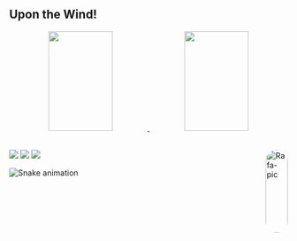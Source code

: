 ## Upon the Wind!
<div align="center">
  <a href="https://github.com/yreater">
  <img height="180em" width="48%" src="https://github-readme-stats.vercel.app/api?username=yreater&show_icons=true&theme=tokyonight&include_all_commits=true&count_private=true"/>
  <img height="180em" width="48%" src="https://github-readme-stats.vercel.app/api/top-langs/?username=yreater&layout=compact&langs_count=7&theme=tokyonight"/>
</div>

 > 
  
<div style="display: inline_block"><br>
  <img align="right" alt="Rafa-pic" height="150" style="border-radius:50px;"   <img align="center" alt="Rafa-CSS" height="30" width="40" src="https://raw.githubusercontent.com/devicons/devicon/master/icons/css3/css3-
  </div>
  <br>
  <br>
  <br>
  <div> 
 <a href="https://discord.gg/FwzUusCMJd" target="_blank"><img src="https://img.shields.io/badge/Discord-7289DA?style=for-the-badge&logo=discord&logoColor=white" target="_blank"></a> 
  <a href = "icefx2004@gmail.com"><img src="https://img.shields.io/badge/-Gmail-%23333?style=for-the-badge&logo=gmail&logoColor=white" target="_blank"></a>
    <a href = "https://twitter.com/yreater"><img src="https://img.shields.io/badge/Twitter-1DA1F2?style=for-the-badge&logo=twitter&logoColor=white" target="_blank"></a>
 
  ![Snake animation](https://github.com/yreater/yreater/blob/output/github-contribution-grid-snake.svg)
 
</div>

